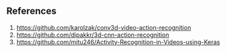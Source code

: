 ## References
1. https://github.com/karolzak/conv3d-video-action-recognition
2. https://github.com/dipakkr/3d-cnn-action-recognition
3. https://github.com/mitu246/Activity-Recognition-in-Videos-using-Keras